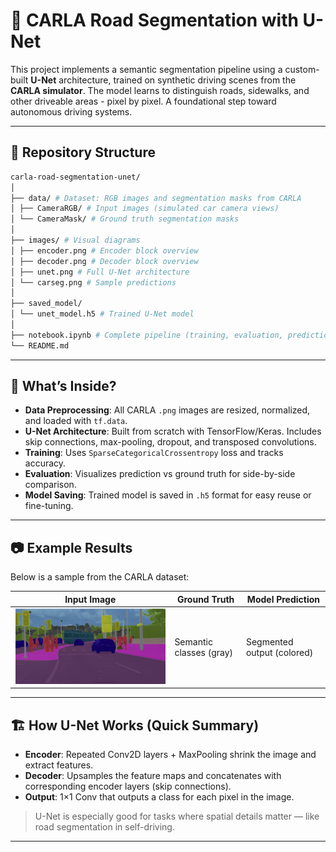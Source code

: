 # 🚗 CARLA Road Segmentation with U-Net

This project implements a semantic segmentation pipeline using a custom-built **U-Net** architecture, trained on synthetic driving scenes from the **CARLA simulator**. The model learns to distinguish roads, sidewalks, and other driveable areas - pixel by pixel. A foundational step toward autonomous driving systems.

---

## 📁 Repository Structure

```bash
carla-road-segmentation-unet/
│
├── data/ # Dataset: RGB images and segmentation masks from CARLA
│ ├── CameraRGB/ # Input images (simulated car camera views)
│ └── CameraMask/ # Ground truth segmentation masks
│
├── images/ # Visual diagrams
│ ├── encoder.png # Encoder block overview
│ ├── decoder.png # Decoder block overview
│ ├── unet.png # Full U-Net architecture
│ └── carseg.png # Sample predictions
│
├── saved_model/
│ └── unet_model.h5 # Trained U-Net model
│
├── notebook.ipynb # Complete pipeline (training, evaluation, prediction)
└── README.md
```

---

## 🧠 What’s Inside?

- **Data Preprocessing**: All CARLA `.png` images are resized, normalized, and loaded with `tf.data`.
- **U-Net Architecture**: Built from scratch with TensorFlow/Keras. Includes skip connections, max-pooling, dropout, and transposed convolutions.
- **Training**: Uses `SparseCategoricalCrossentropy` loss and tracks accuracy.
- **Evaluation**: Visualizes prediction vs ground truth for side-by-side comparison.
- **Model Saving**: Trained model is saved in `.h5` format for easy reuse or fine-tuning.

---

## 📷 Example Results

Below is a sample from the CARLA dataset:

| Input Image | Ground Truth | Model Prediction |
|-------------|--------------|------------------|
| ![img](images/carseg.png) | Semantic classes (gray) | Segmented output (colored) |

---

## 🏗 How U-Net Works (Quick Summary)

- **Encoder**: Repeated Conv2D layers + MaxPooling shrink the image and extract features.
- **Decoder**: Upsamples the feature maps and concatenates with corresponding encoder layers (skip connections).
- **Output**: 1×1 Conv that outputs a class for each pixel in the image.

> U-Net is especially good for tasks where spatial details matter — like road segmentation in self-driving.

---
